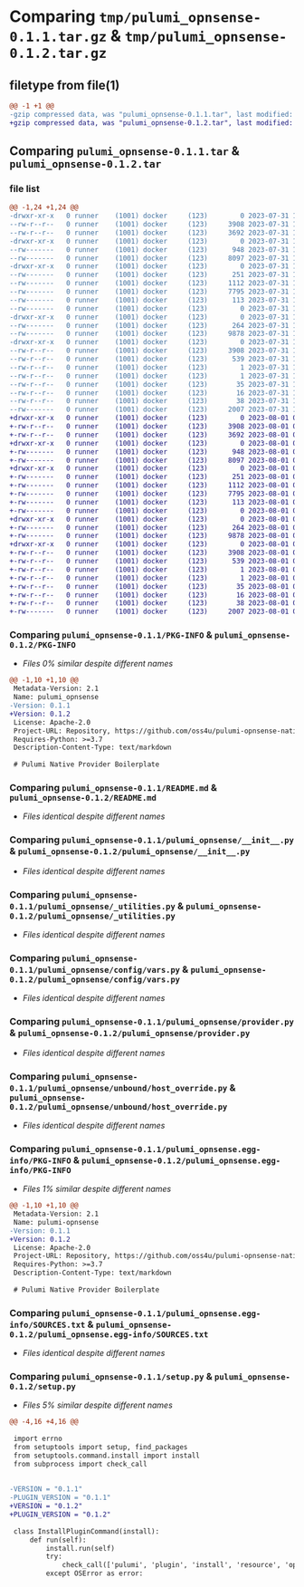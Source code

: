 # Comparing `tmp/pulumi_opnsense-0.1.1.tar.gz` & `tmp/pulumi_opnsense-0.1.2.tar.gz`

## filetype from file(1)

```diff
@@ -1 +1 @@
-gzip compressed data, was "pulumi_opnsense-0.1.1.tar", last modified: Mon Jul 31 17:53:33 2023, max compression
+gzip compressed data, was "pulumi_opnsense-0.1.2.tar", last modified: Tue Aug  1 09:59:33 2023, max compression
```

## Comparing `pulumi_opnsense-0.1.1.tar` & `pulumi_opnsense-0.1.2.tar`

### file list

```diff
@@ -1,24 +1,24 @@
-drwxr-xr-x   0 runner    (1001) docker     (123)        0 2023-07-31 17:53:33.191825 pulumi_opnsense-0.1.1/
--rw-r--r--   0 runner    (1001) docker     (123)     3908 2023-07-31 17:53:33.191825 pulumi_opnsense-0.1.1/PKG-INFO
--rw-r--r--   0 runner    (1001) docker     (123)     3692 2023-07-31 17:53:32.000000 pulumi_opnsense-0.1.1/README.md
-drwxr-xr-x   0 runner    (1001) docker     (123)        0 2023-07-31 17:53:33.191825 pulumi_opnsense-0.1.1/pulumi_opnsense/
--rw-------   0 runner    (1001) docker     (123)      948 2023-07-31 17:53:32.000000 pulumi_opnsense-0.1.1/pulumi_opnsense/__init__.py
--rw-------   0 runner    (1001) docker     (123)     8097 2023-07-31 17:53:32.000000 pulumi_opnsense-0.1.1/pulumi_opnsense/_utilities.py
-drwxr-xr-x   0 runner    (1001) docker     (123)        0 2023-07-31 17:53:33.191825 pulumi_opnsense-0.1.1/pulumi_opnsense/config/
--rw-------   0 runner    (1001) docker     (123)      251 2023-07-31 17:53:32.000000 pulumi_opnsense-0.1.1/pulumi_opnsense/config/__init__.py
--rw-------   0 runner    (1001) docker     (123)     1112 2023-07-31 17:53:32.000000 pulumi_opnsense-0.1.1/pulumi_opnsense/config/vars.py
--rw-------   0 runner    (1001) docker     (123)     7795 2023-07-31 17:53:32.000000 pulumi_opnsense-0.1.1/pulumi_opnsense/provider.py
--rw-------   0 runner    (1001) docker     (123)      113 2023-07-31 17:53:32.000000 pulumi_opnsense-0.1.1/pulumi_opnsense/pulumi-plugin.json
--rw-------   0 runner    (1001) docker     (123)        0 2023-07-31 17:53:32.000000 pulumi_opnsense-0.1.1/pulumi_opnsense/py.typed
-drwxr-xr-x   0 runner    (1001) docker     (123)        0 2023-07-31 17:53:33.191825 pulumi_opnsense-0.1.1/pulumi_opnsense/unbound/
--rw-------   0 runner    (1001) docker     (123)      264 2023-07-31 17:53:32.000000 pulumi_opnsense-0.1.1/pulumi_opnsense/unbound/__init__.py
--rw-------   0 runner    (1001) docker     (123)     9878 2023-07-31 17:53:32.000000 pulumi_opnsense-0.1.1/pulumi_opnsense/unbound/host_override.py
-drwxr-xr-x   0 runner    (1001) docker     (123)        0 2023-07-31 17:53:33.191825 pulumi_opnsense-0.1.1/pulumi_opnsense.egg-info/
--rw-r--r--   0 runner    (1001) docker     (123)     3908 2023-07-31 17:53:33.000000 pulumi_opnsense-0.1.1/pulumi_opnsense.egg-info/PKG-INFO
--rw-r--r--   0 runner    (1001) docker     (123)      539 2023-07-31 17:53:33.000000 pulumi_opnsense-0.1.1/pulumi_opnsense.egg-info/SOURCES.txt
--rw-r--r--   0 runner    (1001) docker     (123)        1 2023-07-31 17:53:33.000000 pulumi_opnsense-0.1.1/pulumi_opnsense.egg-info/dependency_links.txt
--rw-r--r--   0 runner    (1001) docker     (123)        1 2023-07-31 17:53:33.000000 pulumi_opnsense-0.1.1/pulumi_opnsense.egg-info/not-zip-safe
--rw-r--r--   0 runner    (1001) docker     (123)       35 2023-07-31 17:53:33.000000 pulumi_opnsense-0.1.1/pulumi_opnsense.egg-info/requires.txt
--rw-r--r--   0 runner    (1001) docker     (123)       16 2023-07-31 17:53:33.000000 pulumi_opnsense-0.1.1/pulumi_opnsense.egg-info/top_level.txt
--rw-r--r--   0 runner    (1001) docker     (123)       38 2023-07-31 17:53:33.191825 pulumi_opnsense-0.1.1/setup.cfg
--rw-------   0 runner    (1001) docker     (123)     2007 2023-07-31 17:53:32.000000 pulumi_opnsense-0.1.1/setup.py
+drwxr-xr-x   0 runner    (1001) docker     (123)        0 2023-08-01 09:59:33.112264 pulumi_opnsense-0.1.2/
+-rw-r--r--   0 runner    (1001) docker     (123)     3908 2023-08-01 09:59:33.112264 pulumi_opnsense-0.1.2/PKG-INFO
+-rw-r--r--   0 runner    (1001) docker     (123)     3692 2023-08-01 09:59:32.000000 pulumi_opnsense-0.1.2/README.md
+drwxr-xr-x   0 runner    (1001) docker     (123)        0 2023-08-01 09:59:33.108264 pulumi_opnsense-0.1.2/pulumi_opnsense/
+-rw-------   0 runner    (1001) docker     (123)      948 2023-08-01 09:59:32.000000 pulumi_opnsense-0.1.2/pulumi_opnsense/__init__.py
+-rw-------   0 runner    (1001) docker     (123)     8097 2023-08-01 09:59:32.000000 pulumi_opnsense-0.1.2/pulumi_opnsense/_utilities.py
+drwxr-xr-x   0 runner    (1001) docker     (123)        0 2023-08-01 09:59:33.112264 pulumi_opnsense-0.1.2/pulumi_opnsense/config/
+-rw-------   0 runner    (1001) docker     (123)      251 2023-08-01 09:59:32.000000 pulumi_opnsense-0.1.2/pulumi_opnsense/config/__init__.py
+-rw-------   0 runner    (1001) docker     (123)     1112 2023-08-01 09:59:32.000000 pulumi_opnsense-0.1.2/pulumi_opnsense/config/vars.py
+-rw-------   0 runner    (1001) docker     (123)     7795 2023-08-01 09:59:32.000000 pulumi_opnsense-0.1.2/pulumi_opnsense/provider.py
+-rw-------   0 runner    (1001) docker     (123)      113 2023-08-01 09:59:32.000000 pulumi_opnsense-0.1.2/pulumi_opnsense/pulumi-plugin.json
+-rw-------   0 runner    (1001) docker     (123)        0 2023-08-01 09:59:32.000000 pulumi_opnsense-0.1.2/pulumi_opnsense/py.typed
+drwxr-xr-x   0 runner    (1001) docker     (123)        0 2023-08-01 09:59:33.112264 pulumi_opnsense-0.1.2/pulumi_opnsense/unbound/
+-rw-------   0 runner    (1001) docker     (123)      264 2023-08-01 09:59:32.000000 pulumi_opnsense-0.1.2/pulumi_opnsense/unbound/__init__.py
+-rw-------   0 runner    (1001) docker     (123)     9878 2023-08-01 09:59:32.000000 pulumi_opnsense-0.1.2/pulumi_opnsense/unbound/host_override.py
+drwxr-xr-x   0 runner    (1001) docker     (123)        0 2023-08-01 09:59:33.112264 pulumi_opnsense-0.1.2/pulumi_opnsense.egg-info/
+-rw-r--r--   0 runner    (1001) docker     (123)     3908 2023-08-01 09:59:33.000000 pulumi_opnsense-0.1.2/pulumi_opnsense.egg-info/PKG-INFO
+-rw-r--r--   0 runner    (1001) docker     (123)      539 2023-08-01 09:59:33.000000 pulumi_opnsense-0.1.2/pulumi_opnsense.egg-info/SOURCES.txt
+-rw-r--r--   0 runner    (1001) docker     (123)        1 2023-08-01 09:59:33.000000 pulumi_opnsense-0.1.2/pulumi_opnsense.egg-info/dependency_links.txt
+-rw-r--r--   0 runner    (1001) docker     (123)        1 2023-08-01 09:59:33.000000 pulumi_opnsense-0.1.2/pulumi_opnsense.egg-info/not-zip-safe
+-rw-r--r--   0 runner    (1001) docker     (123)       35 2023-08-01 09:59:33.000000 pulumi_opnsense-0.1.2/pulumi_opnsense.egg-info/requires.txt
+-rw-r--r--   0 runner    (1001) docker     (123)       16 2023-08-01 09:59:33.000000 pulumi_opnsense-0.1.2/pulumi_opnsense.egg-info/top_level.txt
+-rw-r--r--   0 runner    (1001) docker     (123)       38 2023-08-01 09:59:33.112264 pulumi_opnsense-0.1.2/setup.cfg
+-rw-------   0 runner    (1001) docker     (123)     2007 2023-08-01 09:59:32.000000 pulumi_opnsense-0.1.2/setup.py
```

### Comparing `pulumi_opnsense-0.1.1/PKG-INFO` & `pulumi_opnsense-0.1.2/PKG-INFO`

 * *Files 0% similar despite different names*

```diff
@@ -1,10 +1,10 @@
 Metadata-Version: 2.1
 Name: pulumi_opnsense
-Version: 0.1.1
+Version: 0.1.2
 License: Apache-2.0
 Project-URL: Repository, https://github.com/oss4u/pulumi-opnsense-native
 Requires-Python: >=3.7
 Description-Content-Type: text/markdown
 
 # Pulumi Native Provider Boilerplate
```

### Comparing `pulumi_opnsense-0.1.1/README.md` & `pulumi_opnsense-0.1.2/README.md`

 * *Files identical despite different names*

### Comparing `pulumi_opnsense-0.1.1/pulumi_opnsense/__init__.py` & `pulumi_opnsense-0.1.2/pulumi_opnsense/__init__.py`

 * *Files identical despite different names*

### Comparing `pulumi_opnsense-0.1.1/pulumi_opnsense/_utilities.py` & `pulumi_opnsense-0.1.2/pulumi_opnsense/_utilities.py`

 * *Files identical despite different names*

### Comparing `pulumi_opnsense-0.1.1/pulumi_opnsense/config/vars.py` & `pulumi_opnsense-0.1.2/pulumi_opnsense/config/vars.py`

 * *Files identical despite different names*

### Comparing `pulumi_opnsense-0.1.1/pulumi_opnsense/provider.py` & `pulumi_opnsense-0.1.2/pulumi_opnsense/provider.py`

 * *Files identical despite different names*

### Comparing `pulumi_opnsense-0.1.1/pulumi_opnsense/unbound/host_override.py` & `pulumi_opnsense-0.1.2/pulumi_opnsense/unbound/host_override.py`

 * *Files identical despite different names*

### Comparing `pulumi_opnsense-0.1.1/pulumi_opnsense.egg-info/PKG-INFO` & `pulumi_opnsense-0.1.2/pulumi_opnsense.egg-info/PKG-INFO`

 * *Files 1% similar despite different names*

```diff
@@ -1,10 +1,10 @@
 Metadata-Version: 2.1
 Name: pulumi-opnsense
-Version: 0.1.1
+Version: 0.1.2
 License: Apache-2.0
 Project-URL: Repository, https://github.com/oss4u/pulumi-opnsense-native
 Requires-Python: >=3.7
 Description-Content-Type: text/markdown
 
 # Pulumi Native Provider Boilerplate
```

### Comparing `pulumi_opnsense-0.1.1/pulumi_opnsense.egg-info/SOURCES.txt` & `pulumi_opnsense-0.1.2/pulumi_opnsense.egg-info/SOURCES.txt`

 * *Files identical despite different names*

### Comparing `pulumi_opnsense-0.1.1/setup.py` & `pulumi_opnsense-0.1.2/setup.py`

 * *Files 5% similar despite different names*

```diff
@@ -4,16 +4,16 @@
 
 import errno
 from setuptools import setup, find_packages
 from setuptools.command.install import install
 from subprocess import check_call
 
 
-VERSION = "0.1.1"
-PLUGIN_VERSION = "0.1.1"
+VERSION = "0.1.2"
+PLUGIN_VERSION = "0.1.2"
 
 class InstallPluginCommand(install):
     def run(self):
         install.run(self)
         try:
             check_call(['pulumi', 'plugin', 'install', 'resource', 'opnsense', PLUGIN_VERSION, '--server', 'github://api.github.com/oss4u/pulumi-opnsense-native'])
         except OSError as error:
```

